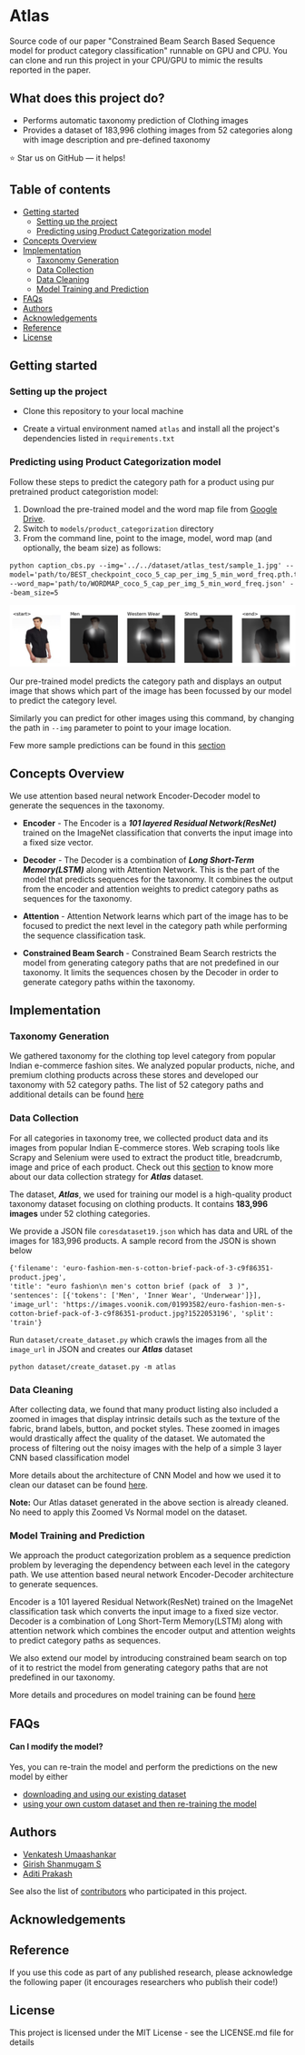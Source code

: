 # Atlas

Source code of our paper "Constrained Beam Search Based Sequence model for product category classification" runnable on GPU and CPU. You can clone and run this project in your CPU/GPU to mimic the results reported in the paper.

## What does this project do?
* Performs automatic taxonomy prediction of Clothing images
* Provides a dataset of 183,996 clothing images from 52 categories along with image description and pre-defined taxonomy

:star: Star us on GitHub — it helps!

## Table of contents

- [Getting started](#getting-started)
    - [Setting up the project](#setting-up-the-project)
    - [Predicting using Product Categorization model](#predicting-using-product-categorization-model)
- [Concepts Overview](#concepts-overview)
- [Implementation](#implementation)
    - [Taxonomy Generation](#taxonomy-generation)
    - [Data Collection](#data-collection)
    - [Data Cleaning](#data-cleaning)
    - [Model Training and Prediction](#model-training-and-prediction)
- [FAQs](#faqs)
- [Authors](#authors)
- [Acknowledgements](#acknowledgements)
- [Reference](#reference)
- [License](#license)


## Getting started
### Setting up the project
* Clone this repository to your local machine

* Create a virtual environment named `atlas` and install all the project's dependencies
listed in `requirements.txt`


### Predicting using Product Categorization model
Follow these steps to predict the category path for a product using pur pretrained product categoristion model: 
1. Download the pre-trained model and the word map file from [Google Drive](https://drive.google.com/file/d/1MLbgQrACPvgxQTCP41FaNZr_gomTXkpu/view?usp=sharing).
2. Switch to `models/product_categorization` directory
3. From the command line, point to the image, model, word map (and optionally, the beam size) as follows:

```
python caption_cbs.py --img='../../dataset/atlas_test/sample_1.jpg' --model='path/to/BEST_checkpoint_coco_5_cap_per_img_5_min_word_freq.pth.tar' --word_map='path/to/WORDMAP_coco_5_cap_per_img_5_min_word_freq.json' --beam_size=5
```

![](./img/prediction_1.png)

Our pre-trained model predicts the category path and displays an output image that shows which part of the image has been focussed by our model to predict the category level.

Similarly you can predict for other images using this command, by changing the path in `--img` parameter to point to your image location.

Few more sample predictions can be found in this [section](https://github.com/vumaasha/Atlas/tree/master/models/product_categorization)


## Concepts Overview
We use attention based neural network Encoder-Decoder model to generate the sequences in the taxonomy. 

* **Encoder** - The Encoder is a **_101 layered Residual Network(ResNet)_** trained on the ImageNet classification that converts the input image into a fixed size vector.

* **Decoder** - The Decoder is a combination of **_Long Short-Term Memory(LSTM)_** along with Attention Network. This is the part of the model that predicts sequences for the taxonomy. It combines the output from the encoder and attention weights to predict category paths as sequences for the taxonomy. 

* **Attention** - Attention Network learns which part of the image has to be focused to predict the next level in the category path while performing the sequence classification task.

* **Constrained Beam Search** - Constrained Beam Search restricts the model from generating category paths that are not predefined in our taxonomy.  It limits the sequences chosen by the Decoder in order to generate category paths within the taxonomy.

## Implementation
### Taxonomy Generation
We gathered taxonomy for the clothing top level category from popular Indian e-commerce fashion sites. We analyzed popular products, niche, and premium clothing products across these stores and developed our taxonomy with 52 category paths. The list of 52 category paths and additional details can be found [here](https://github.com/vumaasha/Atlas/tree/master/dataset#about-taxonomy)

### Data Collection
For all categories in taxonomy tree, we collected product data and its images from popular Indian E-commerce stores. Web scraping tools like Scrapy and Selenium were used to extract the product title, breadcrumb, image and price of each product.
Check out this [section](https://github.com/vumaasha/Atlas/tree/master/dataset/data_collection) to know more about our data collection strategy for **_Atlas_** dataset.

The dataset, **_Atlas_**, we used for training our model is a high-quality product taxonomy dataset focusing on clothing products. It contains **183,996 images** under 52 clothing categories.

We provide a JSON file `coresdataset19.json` which has data and URL of the images for 183,996 products. A sample record from the JSON is shown below
```
{'filename': 'euro-fashion-men-s-cotton-brief-pack-of-3-c9f86351-product.jpeg', 
'title': "euro fashion\n men's cotton brief (pack of  3 )", 
'sentences': [{'tokens': ['Men', 'Inner Wear', 'Underwear']}], 
'image_url': 'https://images.voonik.com/01993582/euro-fashion-men-s-cotton-brief-pack-of-3-c9f86351-product.jpg?1522053196', 'split': 'train'}
```

Run `dataset/create_dataset.py` which crawls the images from all the `image_url` in JSON and creates our **_Atlas_** dataset
```
python dataset/create_dataset.py -m atlas 
```

### Data Cleaning
After collecting data, we found that many product listing also included a zoomed in images that display intrinsic details such as the texture of the fabric, brand labels, button, and pocket styles. These zoomed in images would drastically affect the quality of the dataset. We automated the process of filtering out the noisy images with the help of a simple 3 layer CNN based classification model

More details about the architecture of CNN Model and how we used it to clean our dataset can be found [here](https://github.com/vumaasha/Atlas/tree/master/models/zoomed_vs_normal).

**Note:** Our Atlas dataset generated in the above section is already cleaned. No need to apply this Zoomed Vs Normal model on the dataset.

### Model Training and Prediction
We approach the product categorization problem as a sequence prediction problem by leveraging the dependency between each level in the category path. We use attention based neural network Encoder-Decoder architecture to generate sequences. 

Encoder is a 101 layered Residual Network(ResNet) trained on the ImageNet classification task which converts the input image to a fixed size vector. Decoder is a combination of Long Short-Term Memory(LSTM) along with attention network which combines the encoder output and attention weights to predict category paths as sequences. 

We also extend our model by introducing constrained beam search on top of it to restrict the model from generating category paths that are not predefined in our taxonomy. 

More details and procedures on model training can be found [here](https://github.com/vumaasha/Atlas/tree/master/models/product_categorization)

## FAQs
#### Can I modify the model?
Yes, you can re-train the model and perform the predictions on the new model by either
* [downloading and using our existing dataset](https://github.com/vumaasha/Atlas/blob/master/dataset/README.md)
* [using your own custom dataset and then re-training the model](#can-i-build-my-own-custom-dataset-or-add-additional-categories-to-the-existing-dataset)


## Authors
* [Venkatesh Umaashankar](https://github.com/vumaasha)
* [Girish Shanmugam S](https://github.com/GirishShanmugam)
* [Aditi Prakash](https://github.com/aditiprakash)

See also the list of [contributors](https://github.com/vumaasha/Atlas/graphs/contributors) who participated in this project.

## Acknowledgements


## Reference
If you use this code as part of any published research, please acknowledge the following paper (it encourages researchers who publish their code!)

## License
This project is licensed under the MIT License - see the LICENSE.md file for details
